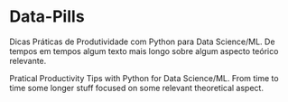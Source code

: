 # Data-Pills
Dicas Práticas de Produtividade com Python para Data Science/ML. De tempos em tempos algum texto mais longo sobre algum aspecto teórico relevante.

Pratical Productivity Tips with Python for Data Science/ML. From time to time some longer stuff focused on some relevant theoretical aspect. 

